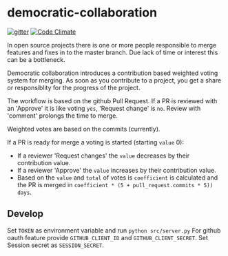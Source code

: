 # democratic-collaboration

[![gitter](https://badges.gitter.im/gitterHQ/gitter.png)](https://gitter.im/tooangel-democratic-collaboration/Lobby)
[![Code Climate](https://codeclimate.com/github/TooAngel/democratic-collaboration/badges/gpa.svg)](https://codeclimate.com/github/TooAngel/democratic-collaboration)

In open source projects there is one or more people responsible to merge
features and fixes in to the master branch. Due lack of time or interest this
can be a bottleneck.

Democratic collaboration introduces a contribution based weighted voting system
for merging. As soon as you contribute to a project, you get a share or
responsiblity for the progress of the project.

The workflow is based on the github Pull Request. If a PR is reviewed with an
'Approve' it is like voting `yes`, 'Request change' is `no`. Review with
'comment' prolongs the time to merge.

Weighted votes are based on the commits (currently).

If a PR is ready for merge a voting is started (starting `value` 0):
 - If a reviewer 'Request changes' the `value` decreases by their contribution value.
 - If a reviewer 'Approve' the `value` increases by their contribution value.
 - Based on the `value` and `total` of votes is `coefficient` is calculated and
   the PR is merged in `coefficient * (5 + pull_request.commits * 5)) days`.

## Develop

Set `TOKEN` as environment variable and run `python src/server.py`
For github oauth feature provide `GITHUB_CLIENT_ID` and `GITHUB_CLIENT_SECRET`.
Set Session secret as `SESSION_SECRET`.
